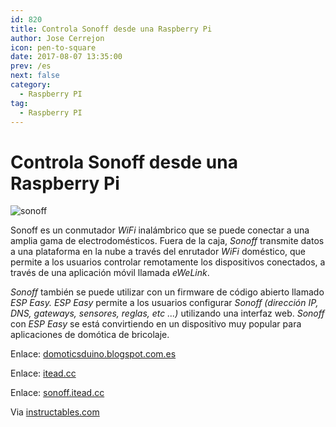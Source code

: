```yaml
---
id: 820
title: Controla Sonoff desde una Raspberry Pi
author: Jose Cerrejon
icon: pen-to-square
date: 2017-08-07 13:35:00
prev: /es
next: false
category:
  - Raspberry PI
tag:
  - Raspberry PI
---
```


# Controla Sonoff desde una Raspberry Pi

![sonoff](/images/2017/08/sonoff.png)

Sonoff es un conmutador *WiFi* inalámbrico que se puede conectar a una amplia gama de electrodomésticos. Fuera de la caja, *Sonoff* transmite datos a una plataforma en la nube a través del enrutador *WiFi* doméstico, que permite a los usuarios controlar remotamente los dispositivos conectados, a través de una aplicación móvil llamada *eWeLink*.

*Sonoff* también se puede utilizar con un firmware de código abierto llamado *ESP Easy. ESP Easy* permite a los usuarios configurar *Sonoff (dirección IP, DNS, gateways, sensores, reglas, etc ...)* utilizando una interfaz web. *Sonoff* con *ESP Easy* se está convirtiendo en un dispositivo muy popular para aplicaciones de domótica de bricolaje.

Enlace: [domoticsduino.blogspot.com.es](http://domoticsduino.blogspot.com.es/2017/07/home-automation-system-discovering.html)

Enlace: [itead.cc](https://www.itead.cc/wiki/Sonoff)

Enlace: [sonoff.itead.cc](http://sonoff.itead.cc/en/products/sonoff/sonoff-basic)

Via [instructables.com](http://www.instructables.com/id/Control-Sonoff-From-Raspberry-Pi/)